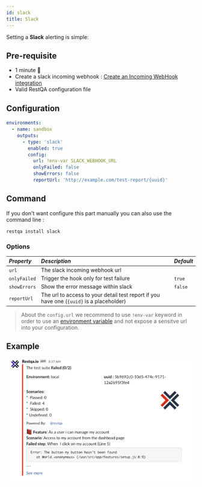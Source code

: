 ```yaml
---
id: slack
title: Slack
---
```


Setting a **Slack** alerting is simple:

## Pre-requisite

 * 1 minute  🚀
 * Create a slack incoming webhook : [Create an Incoming WebHook integration ](https://slack.com/intl/en-th/help/articles/115005265063-Incoming-webhooks-for-Slk)
 * Valid RestQA configuration file

## Configuration 

```yaml
environments:
  - name: sandbox
    outputs:
      - type: 'slack'
        enabled: true
        config: 
          url: !env-var SLACK_WEBHOOK_URL
          onlyFailed: false
          showErrors: false
          reportUrl: 'http://example.com/test-report/{uuid}'
```

## Command 

If you don't want configure this part manually you can also use the command line :

```
restqa install slack
```

### Options

| *Property*   | *Description*                                                                                | *Default*          |
|:-------------|:---------------------------------------------------------------------------------------------|:-------------------|
| `url`        | The slack incoming webhook url                                                               |                    |
| `onlyFailed` | Trigger the hook only for test failure                                                       | `true`             |
| `showErrors` | Show the error message within slack                                                          | `false`            |
| `reportUrl`  | The url to access to your detail test report if you have one (`{uuid}` is a placeholder)     |                    |


> About the `config.url` we recommend to use `!env-var` keyword in order to use an [environment variable](/getting-started/environment-variable) and not expose a sensitve url into your configuration.

## Example

![slack example](../assets/cucumber-export-slack.png)


